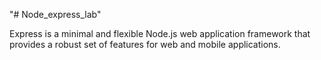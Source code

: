 "# Node_express_lab" 

Express is a minimal and flexible Node.js web application framework that provides a robust set of features for web and mobile applications. 